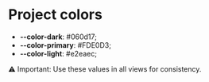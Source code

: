 # Project colors

- **--color-dark**: #060d17;
- **--color-primary**: #FDE0D3;
- **--color-light**: #e2eaec;




⚠️ Important: Use these values ​​in all views for consistency.